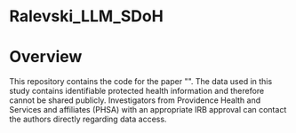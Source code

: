 # Ralevski_LLM_SDoH

# Overview

This repository contains the code for the paper "". The data used in this study contains identifiable protected health information and therefore cannot be shared publicly. Investigators from Providence Health and Services and affiliates (PHSA) with an appropriate IRB approval can contact the authors directly regarding data access.
